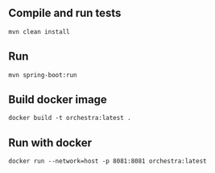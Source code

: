 Compile and run tests
--- 

    mvn clean install

Run
---

    mvn spring-boot:run
    
Build docker image 
---

	docker build -t orchestra:latest .

Run with docker
---

	docker run --network=host -p 8081:8081 orchestra:latest